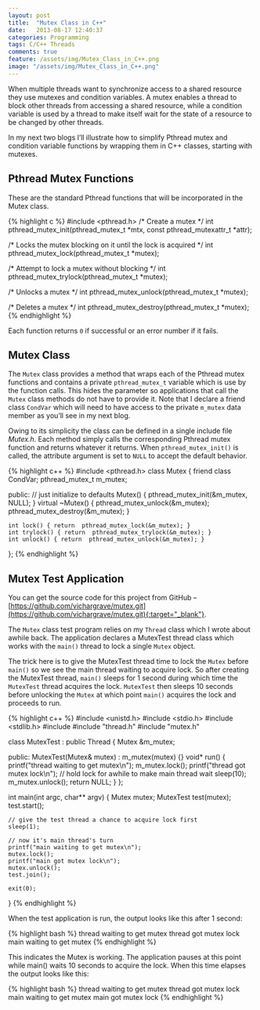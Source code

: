 ```yaml
---
layout: post
title:  "Mutex Class in C++"
date:   2013-08-17 12:40:37
categories: Programming
tags: C/C++ Threads
comments: true
feature: /assets/img/Mutex_Class_in_C++.png
image: "/assets/img/Mutex_Class_in_C++.png"
---
```

When multiple threads want to synchronize access to a shared resource they use mutexes and condition variables. A mutex enables a thread to block other threads from accessing a shared resource, while a condition variable is used by a thread to make itself wait for the state of a resource to be changed by other threads.

In my next two blogs I’ll illustrate how to simplify Pthread mutex and condition variable functions by wrapping them in C++ classes, starting with mutexes.

## Pthread Mutex Functions

These are the standard Pthread functions that will be incorporated in the Mutex class.

{% highlight c %}
#include <pthread.h>
/* Create a mutex */
int pthread_mutex_init(pthread_mutex_t *mtx, const pthread_mutexattr_t *attr);

/* Locks the mutex blocking on it until the lock is acquired */
int pthread_mutex_lock(pthread_mutex_t *mutex);

/* Attempt to lock a mutex without blocking */
int pthread_mutex_trylock(pthread_mutex_t *mutex);

/* Unlocks a mutex */
int pthread_mutex_unlock(pthread_mutex_t *mutex);

/* Deletes a mutex */
int pthread_mutex_destroy(pthread_mutex_t *mutex);
{% endhighlight %}

Each function returns `0` if successful or an error number if it fails.

## Mutex Class

The `Mutex` class provides a method that wraps each of the Pthread mutex functions and contains a private `pthread_mutex_t` variable which is use by the function calls. This hides the parameter so applications that call the `Mutex` class methods do not have to provide it.  Note that I declare a friend class `CondVar` which will need to have access to the private `m_mutex` data member as you’ll see in my next blog.

Owing to its simplicity the class can be defined in a single include file *Mutex.h*. Each method simply calls the corresponding Pthread mutex function and returns whatever it returns. When `pthread_mutex_init()` is called, the attribute argument is set to `NULL` to accept the default behavior.

{% highlight c++ %}
#include <pthread.h>
class Mutex
{
    friend class CondVar;
    pthread_mutex_t  m_mutex;

  public:
    // just initialize to defaults
    Mutex() { pthread_mutex_init(&m_mutex, NULL); }
    virtual ~Mutex() {
	    pthread_mutex_unlock(&m_mutex);
	    pthread_mutex_destroy(&m_mutex);
	}

    int lock() { return  pthread_mutex_lock(&m_mutex); }
    int trylock() { return  pthread_mutex_trylock(&m_mutex); }
    int unlock() { return  pthread_mutex_unlock(&m_mutex); }   
};
{% endhighlight %}

## Mutex Test Application

You can get the source code for this project from GitHub – [https://github.com/vichargrave/mutex.git](https://github.com/vichargrave/mutex.git){:target="_blank"}.

The `Mutex` class test program relies on my `Thread` class which I wrote about awhile back. The application declares a MutexTest thread class which works with the `main()` thread to lock a single `Mutex` object.

The trick here is to give the MutexTest thread time to lock the `Mutex` before `main()` so we see the main thread waiting to acquire lock. So after creating the MutexTest thread, `main()` sleeps for 1 second during which time the `MutexTest` thread acquires the lock. `MutexTest` then sleeps 10 seconds before unlocking the `Mutex` at which point `main()` acquires the lock and proceeds to run.

{% highlight c++ %}
#include <unistd.h>
#include <stdio.h>
#include <stdlib.h>
#include <string>
#include "thread.h"
#include "mutex.h"

class MutexTest : public Thread
{
    Mutex &m_mutex;

  public:
    MutexTest(Mutex& mutex) : m_mutex(mutex) {}
    void* run() {
        printf("thread waiting to get mutex\n");
        m_mutex.lock();
        printf("thread got mutex lock\n");
        // hold lock for awhile to make main thread wait
        sleep(10);
        m_mutex.unlock();
        return NULL;
    }
};

int main(int argc, char** argv)
{
    Mutex mutex;
    MutexTest test(mutex);
    test.start();

    // give the test thread a chance to acquire lock first
    sleep(1);

    // now it's main thread's turn
    printf("main waiting to get mutex\n");
    mutex.lock();
    printf("main got mutex lock\n");
    mutex.unlock();
    test.join();

    exit(0);
}
{% endhighlight %}

When the test application is run, the output looks like this after 1 second:

{% highlight bash %}
thread waiting to get mutex
thread got mutex lock
main waiting to get mutex
{% endhighlight %}

This indicates the Mutex is working. The application pauses at this point while main() waits 10 seconds to acquire the lock. When this time elapses the output looks like this:

{% highlight bash %}
thread waiting to get mutex
thread got mutex lock
main waiting to get mutex
main got mutex lock
{% endhighlight %}
